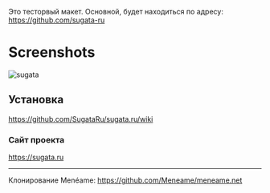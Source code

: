 Это тесторвый макет. Основной, будет находиться по адресу: https://github.com/sugata-ru

# Screenshots

<img src="https://toxu.ru/uploads/default/optimized/2X/0/09304e5bd5de6a4c4708c882a67620c65057965e_2_690x397.gif" alt="sugata">

## Установка

https://github.com/SugataRu/sugata.ru/wiki


### Сайт проекта

https://sugata.ru

---

Клонирование Menéame: https://github.com/Meneame/meneame.net
